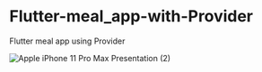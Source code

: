 # Flutter-meal_app-with-Provider
Flutter meal app using Provider

![Apple iPhone 11 Pro Max Presentation (2)](https://user-images.githubusercontent.com/106885435/192826970-7afd9863-94cc-4ece-a262-7a1a8b7f03b4.png)
